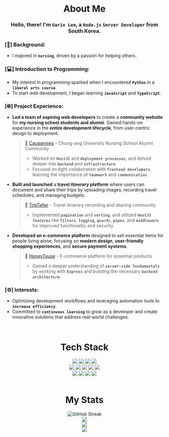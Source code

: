 <div align="center">
  
# About Me

</div>

<div align="center">
  
### Hello, there! I'm `Garin Lee`, a `Node.js` `Server Developer` from South Korea.

</div>

### [💉] Background:
- I majored in <b>`nursing`</b>, driven by a passion for helping others.

### [💻] Introduction to Programming:
- My interest in programming sparked when I encountered <b>`Python`</b> in a <b>`liberal arts course`</b>.
- To start web development, I began learning <b>`JavaScript`</b> and <b>`TypeScript`</b>.

### [🌐] Project Experience:

- **Led a team of aspiring web developers** to create a **community website** for **my nursing school students and alumni**. Gained hands-on experience in the **entire development lifecycle**, from user-centric design to deployment.
  > 🔗 [Caugannies](https://www.caugannies.com/) - Chung-ang University Nursing School Alumni Community <br>
  >
  > - Worked on **`NestJS`** and **`deployment processes`**, and delved deeper into **`backend`** and **`infrastructure`**.
  > - Focused on tight collaboration with **`frontend developers`**, learning the importance of **`teamwork`** and **`communication`**.

- **Built and launched** a **travel itinerary platform** where users can document and share their trips by uploading images, recording travel schedules, and managing budgets.
  > 🔗 [TripTeller](https://www.trip-teller.com/) - Travel itinerary recording and sharing community <br>
  >
  > - Implemented **`pagination`** and **`sorting`**, and utilized **`NestJS features`** like **`filters`**, **`logging`**, **`guards`**, **`pipes`**, and **`middleware`** for improved functionality and security.
- **Developed an e-commerce platform** designed to sell essential items for people living alone, focusing on **modern design**, **user-friendly shopping experiences**, and **secure payment systems**.
  > 🔗 [HoneyTouse](https://www.honeytouse.com/) - E-commerce platform for essential products
  > 
  > - Gained a deeper understanding of **`server-side fundamentals`** by working with **`Express`** and building the necessary **`backend architecture`**.
### [⚙️] Interests:
- Optimizing development workflows and leveraging automation tools to <b>`increase efficiency`</b>.
- Committed to <b>`continuous learning`</b> to grow as a developer and create innovative solutions that address real-world challenges.

<br>

<div align="center">
  
# Tech Stack

</div>

<div align="center">
  <img src="https://img.shields.io/badge/nodedotjs-5FA04E?style=for-the-badge&logo=nodedotjs&logoColor=white">
  <img src="https://img.shields.io/badge/express-000000?style=for-the-badge&logo=express&logoColor=white">
  <img src="https://img.shields.io/badge/nestjs-E0234E?style=for-the-badge&logo=nestjs&logoColor=white">
  <img src="https://img.shields.io/badge/typescript-3178C6?style=for-the-badge&logo=typescript&logoColor=white">
</div>
<div align="center">
  <img src="https://img.shields.io/badge/mysql-4479A1?style=for-the-badge&logo=mysql&logoColor=white">
  <img src="https://img.shields.io/badge/typeorm-FE0803?style=for-the-badge&logo=typeorm&logoColor=white">
  <img src="https://img.shields.io/badge/mongodb-47A248?style=for-the-badge&logo=mongodb&logoColor=white">
  <img src="https://img.shields.io/badge/mongoose-880000?style=for-the-badge&logo=mongoose&logoColor=white">
  <img src="https://img.shields.io/badge/redis-D93B4A?style=for-the-badge&logo=redis&logoColor=white">
</div>
<div align="center">
  <img src="https://img.shields.io/badge/html5-E34F26?style=for-the-badge&logo=html5&logoColor=white">
  <img src="https://img.shields.io/badge/css3-1572B6?style=for-the-badge&logo=css3&logoColor=white">
  <img src="https://img.shields.io/badge/javascript-F7DF1E?style=for-the-badge&logo=javascript&logoColor=white">
  <img src="https://img.shields.io/badge/react-61DAFB?style=for-the-badge&logo=react&logoColor=white">
</div>

<br>
  
<div align="center">
  
# My Stats

</div>

<div align="center">
  <img src="http://github-readme-streak-stats.herokuapp.com?user=devellybutton" alt="GitHub Streak" /><br>
  <img src="https://github-readme-stats.vercel.app/api/top-langs/?username=anuraghazra&layout=donut" /><br>
  <img src="https://github-readme-stats.vercel.app/api?username=devellybutton&show_icons=true" /><br>
  <img src="http://mazassumnida.wtf/api/v2/generate_badge?boj=ninano00" /><br>
</div>
